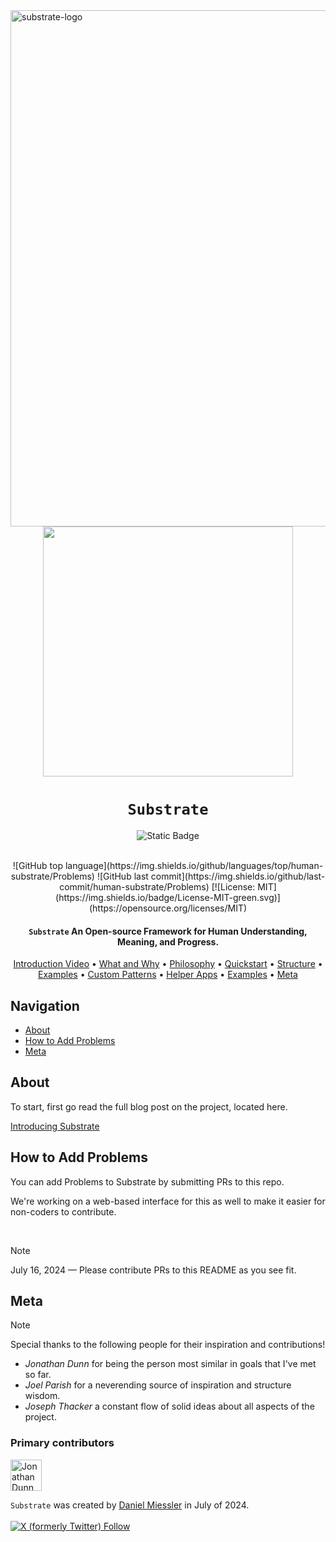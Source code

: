 <img width="826" alt="substrate-logo" src="https://github.com/user-attachments/assets/064f6e10-126d-4ae7-acf1-2b7a0e363626">

<div align="center">
<img src="https://github.com/user-attachments/assets/338aec6e-cd7a-4d8b-935f-7d8a90a71b84" width="400" height="400"/>

# `Substrate`

![Static Badge](https://img.shields.io/badge/mission-visualize%20human%20progress-brightgreen)

<br />
![GitHub top language](https://img.shields.io/github/languages/top/human-substrate/Problems)
![GitHub last commit](https://img.shields.io/github/last-commit/human-substrate/Problems)
[![License: MIT](https://img.shields.io/badge/License-MIT-green.svg)](https://opensource.org/licenses/MIT)

<p class="align center">
<h4><code>Substrate</code> An Open-source Framework for Human Understanding, Meaning, and Progress.</h4>
</p>

[Introduction Video](#introduction-video-by-network-chuck) •
[What and Why](#what-and-why) •
[Philosophy](#philosophy) •
[Quickstart](#quickstart) •
[Structure](#structure) •
[Examples](#examples) •
[Custom Patterns](#custom-patterns) •
[Helper Apps](#helper-apps) •
[Examples](#examples) •
[Meta](#meta)

</div>

## Navigation

- [About](#about)
- [How to Add Problems](#how-to-add-problems)
- [Meta](#meta)

## About

To start, first go read the full blog post on the project, located here.

[Introducing Substrate](https://danielmiessler.com/p/introducing-substrate)

## How to Add Problems

You can add Problems to Substrate by submitting PRs to this repo.

We're working on a web-based interface for this as well to make it easier for non-coders to contribute.

<br />

> [!NOTE]
> July 16, 2024 — Please contribute PRs to this README as you see fit.


## Meta

> [!NOTE]
> Special thanks to the following people for their inspiration and contributions!

- _Jonathan Dunn_ for being the person most similar in goals that I've met so far.
- _Joel Parish_ for a neverending source of inspiration and structure wisdom.
- _Joseph Thacker_ a constant flow of solid ideas about all aspects of the project.

### Primary contributors

<a href="https://github.com/xssdoctor"><img src="https://avatars.githubusercontent.com/u/9218431?v=4" title="Jonathan Dunn" width="50" height="50"></a>

`Substrate` was created by <a href="https://danielmiessler.com/subscribe" target="_blank">Daniel Miessler</a> in July of 2024.
<br /><br />
<a href="https://twitter.com/intent/user?screen_name=danielmiessler">![X (formerly Twitter) Follow](https://img.shields.io/twitter/follow/danielmiessler)</a>

